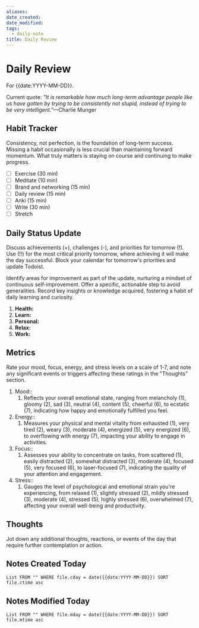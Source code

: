 ```yaml
---
aliases: 
date_created: 
date_modified: 
tags:
  - daily-note
title: Daily Review
---
```


# Daily Review

For {{date:YYYY-MM-DD}}.

Current quote: _"It is remarkable how much long-term advantage people like us have gotten by trying to be consistently not stupid, instead of trying to be very intelligent."_—Charlie Munger

## Habit Tracker

Consistency, not perfection, is the foundation of long-term success. Missing a habit occasionally is less crucial than maintaining forward momentum. What truly matters is staying on course and continuing to make progress.

- [ ] Exercise (30 min)
- [ ] Meditate (10 min)
- [ ] Brand and networking (15 min)
- [ ] Daily review (15 min)
- [ ] Anki (15 min)
- [ ] Write (30 min)
- [ ] Stretch

## Daily Status Update

Discuss achievements (+), challenges (-), and priorities for tomorrow (!). Use (!!) for the most critical priority tomorrow, where achieving it will make the day successful. Block your calendar for tomorrow's priorities and update Todoist.

Identify areas for improvement as part of the update, nurturing a mindset of continuous self-improvement. Offer a specific, actionable step to avoid generalities. Record key insights or knowledge acquired, fostering a habit of daily learning and curiosity.

1. **Health:**
2. **Learn:**
3. **Personal:**
4. **Relax:**
5. **Work:**

## Metrics

Rate your mood, focus, energy, and stress levels on a scale of 1-7, and note any significant events or triggers affecting these ratings in the "Thoughts" section.

1. Mood::
	1. Reflects your overall emotional state, ranging from melancholy (1), gloomy (2), sad (3), neutral (4), content (5), cheerful (6), to ecstatic (7), indicating how happy and emotionally fulfilled you feel.
2. Energy::
	1. Measures your physical and mental vitality from exhausted (1), very tired (2), weary (3), moderate (4), energized (5), very energized (6), to overflowing with energy (7), impacting your ability to engage in activities.
3. Focus::
	1. Assesses your ability to concentrate on tasks, from scattered (1), easily distracted (2), somewhat distracted (3), moderate (4), focused (5), very focused (6), to laser-focused (7), indicating the quality of your attention and engagement.
4. Stress::
	1. Gauges the level of psychological and emotional strain you're experiencing, from relaxed (1), slightly stressed (2), mildly stressed (3), moderate (4), stressed (5), highly stressed (6), overwhelmed (7), affecting your overall well-being and productivity.

## Thoughts

Jot down any additional thoughts, reactions, or events of the day that require further contemplation or action.

## Notes Created Today

```dataview
List FROM "" WHERE file.cday = date({{date:YYYY-MM-DD}}) SORT file.ctime asc
```

## Notes Modified Today

```dataview
List FROM "" WHERE file.mday = date({{date:YYYY-MM-DD}}) SORT file.mtime asc
```
